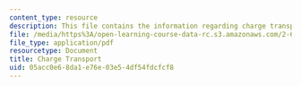 ```yaml
---
content_type: resource
description: This file contains the information regarding charge transport.
file: /media/https%3A/open-learning-course-data-rc.s3.amazonaws.com/2-627-fundamentals-of-photovoltaics-fall-2013/05acc0e68da1e76e03e54df54fdcfcf8_MIT2_627F13_lec06.pdf
file_type: application/pdf
resourcetype: Document
title: Charge Transport
uid: 05acc0e6-8da1-e76e-03e5-4df54fdcfcf8
---
```

